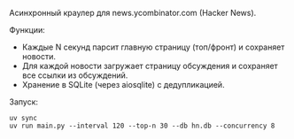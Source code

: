 Асинхронный краулер для news.ycombinator.com (Hacker News).

Функции:
- Каждые N секунд парсит главную страницу (топ/фронт) и сохраняет новости.
- Для каждой новости загружает страницу обсуждения и сохраняет все ссылки из обсуждений.
- Хранение в SQLite (через aiosqlite) с дедупликацией.

Запуск:
```
uv sync
uv run main.py --interval 120 --top-n 30 --db hn.db --concurrency 8
```
